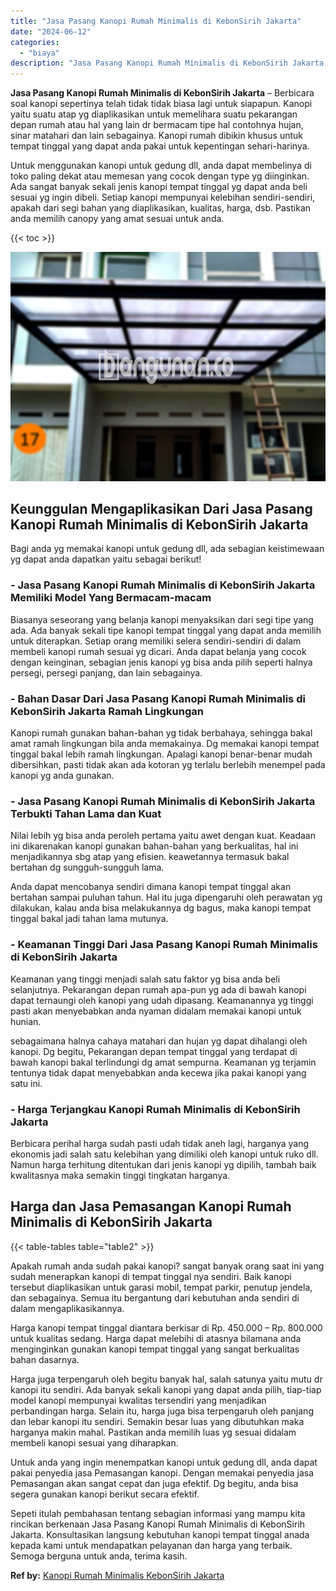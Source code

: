 ```yaml
---
title: "Jasa Pasang Kanopi Rumah Minimalis di KebonSirih Jakarta"
date: "2024-06-12"
categories: 
  - "biaya"
description: "Jasa Pasang Kanopi Rumah Minimalis di KebonSirih Jakarta. Sepeti itulah pembahasan tentang sebagian informasi yang mampu kita rincikan berkenaan Jasa Pasang..."
---
```


**Jasa Pasang Kanopi Rumah Minimalis di KebonSirih Jakarta** – Berbicara soal kanopi sepertinya telah tidak tidak biasa lagi untuk siapapun. Kanopi yaitu suatu atap yg diaplikasikan untuk memelihara suatu pekarangan depan rumah atau hal yang lain dr bermacam tipe hal contohnya hujan, sinar matahari dan lain sebagainya. Kanopi rumah dibikin khusus untuk tempat tinggal yang dapat anda pakai untuk kepentingan sehari-harinya.

Untuk menggunakan kanopi untuk gedung dll, anda dapat membelinya di toko paling dekat atau memesan yang cocok dengan type yg diinginkan. Ada sangat banyak sekali jenis kanopi tempat tinggal yg dapat anda beli sesuai yg ingin dibeli. Setiap kanopi mempunyai kelebihan sendiri-sendiri, apakah dari segi bahan yang diaplikasikan, kualitas, harga, dsb. Pastikan anda memilih canopy yang amat sesuai untuk anda.

{{< toc >}}

![Jasa Pasang Kanopi Rumah Minimalis di KebonSirih Jakarta](/images/harga-kanopi-minimalis-58.png)

## Keunggulan Mengaplikasikan Dari Jasa Pasang Kanopi Rumah Minimalis di KebonSirih Jakarta

Bagi anda yg memakai kanopi untuk gedung dll, ada sebagian keistimewaan yg dapat anda dapatkan yaitu sebagai berikut!

### \- Jasa Pasang Kanopi Rumah Minimalis di KebonSirih Jakarta Memiliki Model Yang Bermacam-macam

Biasanya seseorang yang belanja kanopi menyaksikan dari segi tipe yang ada. Ada banyak sekali tipe kanopi tempat tinggal yang dapat anda memilih untuk diterapkan. Setiap orang memiliki selera sendiri-sendiri di dalam membeli kanopi rumah sesuai yg dicari. Anda dapat belanja yang cocok dengan keinginan, sebagian jenis kanopi yg bisa anda pilih seperti halnya persegi, persegi panjang, dan lain sebagainya.

### \- Bahan Dasar Dari Jasa Pasang Kanopi Rumah Minimalis di KebonSirih Jakarta Ramah Lingkungan

Kanopi rumah gunakan bahan-bahan yg tidak berbahaya, sehingga bakal amat ramah lingkungan bila anda memakainya. Dg memakai kanopi tempat tinggal bakal lebih ramah lingkungan. Apalagi kanopi benar-benar mudah dibersihkan, pasti tidak akan ada kotoran yg terlalu berlebih menempel pada kanopi yg anda gunakan.

### \- Jasa Pasang Kanopi Rumah Minimalis di KebonSirih Jakarta Terbukti Tahan Lama dan Kuat

Nilai lebih yg bisa anda peroleh pertama yaitu awet dengan kuat. Keadaan ini dikarenakan kanopi gunakan bahan-bahan yang berkualitas, hal ini menjadikannya sbg atap yang efisien. keawetannya termasuk bakal bertahan dg sungguh-sungguh lama.

Anda dapat mencobanya sendiri dimana kanopi tempat tinggal akan bertahan sampai puluhan tahun. Hal itu juga dipengaruhi oleh perawatan yg dilakukan, kalau anda bisa melakukannya dg bagus, maka kanopi tempat tinggal bakal jadi tahan lama mutunya.

### \- Keamanan Tinggi Dari Jasa Pasang Kanopi Rumah Minimalis di KebonSirih Jakarta

Keamanan yang tinggi menjadi salah satu faktor yg bisa anda beli selanjutnya. Pekarangan depan rumah apa-pun yg ada di bawah kanopi dapat ternaungi oleh kanopi yang udah dipasang. Keamanannya yg tinggi pasti akan menyebabkan anda nyaman didalam memakai kanopi untuk hunian.

sebagaimana halnya cahaya matahari dan hujan yg dapat dihalangi oleh kanopi. Dg begitu, Pekarangan depan tempat tinggal yang terdapat di bawah kanopi bakal terlindungi dg amat sempurna. Keamanan yg terjamin tentunya tidak dapat menyebabkan anda kecewa jika pakai kanopi yang satu ini.

### \- Harga Terjangkau Kanopi Rumah Minimalis di KebonSirih Jakarta

Berbicara perihal harga sudah pasti udah tidak aneh lagi, harganya yang ekonomis jadi salah satu kelebihan yang dimiliki oleh kanopi untuk ruko dll. Namun harga terhitung ditentukan dari jenis kanopi yg dipilih, tambah baik kwalitasnya maka semakin tinggi tingkatan harganya.

## Harga dan Jasa Pemasangan Kanopi Rumah Minimalis di KebonSirih Jakarta

{{< table-tables table="table2" >}}

Apakah rumah anda sudah pakai kanopi? sangat banyak orang saat ini yang sudah menerapkan kanopi di tempat tinggal nya sendiri. Baik kanopi tersebut diaplikasikan untuk garasi mobil, tempat parkir, penutup jendela, dan sebagainya. Semua itu bergantung dari kebutuhan anda sendiri di dalam mengaplikasikannya.

Harga kanopi tempat tinggal diantara berkisar di Rp. 450.000 – Rp. 800.000 untuk kualitas sedang. Harga dapat melebihi di atasnya bilamana anda menginginkan gunakan kanopi tempat tinggal yang sangat berkualitas bahan dasarnya.

Harga juga terpengaruh oleh begitu banyak hal, salah satunya yaitu mutu dr kanopi itu sendiri. Ada banyak sekali kanopi yang dapat anda pilih, tiap-tiap model kanopi mempunyai kwalitas tersendiri yang menjadikan perbandingan harga. Selain itu, harga juga bisa terpengaruh oleh panjang dan lebar kanopi itu sendiri. Semakin besar luas yang dibutuhkan maka harganya makin mahal. Pastikan anda memilih luas yg sesuai didalam membeli kanopi sesuai yang diharapkan.

Untuk anda yang ingin menempatkan kanopi untuk gedung dll, anda dapat pakai penyedia jasa Pemasangan kanopi. Dengan memakai penyedia jasa Pemasangan akan sangat cepat dan juga efektif. Dg begitu, anda bisa segera gunakan kanopi berikut secara efektif.

Sepeti itulah pembahasan tentang sebagian informasi yang mampu kita rincikan berkenaan Jasa Pasang Kanopi Rumah Minimalis di KebonSirih Jakarta. Konsultasikan langsung kebutuhan kanopi tempat tinggal anada kepada kami untuk mendapatkan pelayanan dan harga yang terbaik. Semoga berguna untuk anda, terima kasih.

**Ref by:**  [Kanopi Rumah Minimalis KebonSirih Jakarta](https://id.wikipedia.org/wiki/Kanopi)
